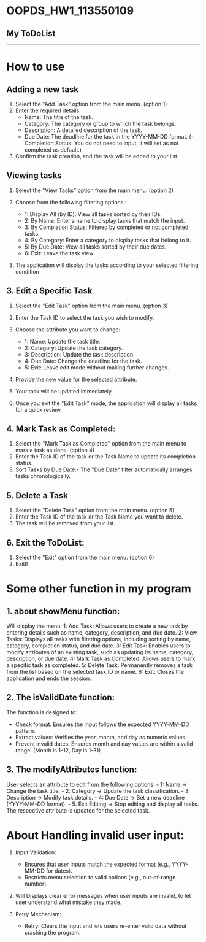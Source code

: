 # OOPDS_HW1_113550109
## My ToDoList
----------------------
# How to use
## Adding a new task
1. Select the "Add Task" option from the main menu. (option 1)
2. Enter the required details:
   - Name: The title of the task.
   - Category: The category or group to which the task belongs.
   - Description: A detailed description of the task.
   - Due Date: The deadline for the task in the YYYY-MM-DD format.
  (- Completion Status: You do not need to input, it will set as not completed as default.)
3. Confirm the task creation, and the task will be added to your list.

## Viewing tasks
1. Select the "View Tasks" option from the main menu. (option 2)
2. Choose from the following filtering options :
   - 1: Display All (by ID): View all tasks sorted by their IDs.
   - 2: By Name: Enter a name to display tasks that match the input.
   - 3: By Completion Status: Filtered by completed or not completed tasks.
   - 4: By Category: Enter a category to display tasks that belong to it.
   - 5: By Due Date: View all tasks sorted by their due dates.
   - 6: Exit: Leave the task view.

3. The application will display the tasks according to your selected filtering condition

## 3. Edit a Specific Task
1. Select the "Edit Task" option from the main menu. (option 3)
2. Enter the Task ID to select the task you wish to modify.
3. Choose the attribute you want to change:
   - 1: Name: Update the task title.
   - 2: Category: Update the task category.
   - 3: Description: Update the task description.
   - 4: Due Date: Change the deadline for the task.
   - 5: Exit: Leave edit mode without making further changes.

4. Provide the new value for the selected attribute.
5. Your task will be updated immediately.
6. Once you exit the "Edit Task" mode, the application will display all tasks for a quick review.

## 4. Mark Task as Completed:
1. Select the "Mark Task as Completed" option from the main menu to mark a task as done. (option 4)
2. Enter the Task ID of the task or the Task Name to update its completion status.
3. Sort Tasks by Due Date:- The "Due Date" filter automatically arranges tasks chronologically.

## 5. Delete a Task
1. Select the "Delete Task" option from the main menu. (option 5)
2. Enter the Task ID of the task or the Task Name you want to delete.
3. The task will be removed from your list.

## 6. Exit the ToDoList:
1. Select the "Exit" option from the main menu. (option 6)
2. Exit!!

# Some other function in my program 
## 1. about showMenu function:
Will display the menu:
     1: Add Task: Allows users to create a new task by entering details such as name, category, description, and due date.
     2: View Tasks: Displays all tasks with filtering options, including sorting by name, category, completion status, and due date.
     3: Edit Task: Enables users to modify attributes of an existing task, such as updating its name, category, description, or due date.
     4: Mark Task as Completed: Allows users to mark a specific task as completed.
     5: Delete Task: Permanently removes a task from the list based on the selected task ID or name.
     6: Exit: Closes the application and ends the session.

## 2. The isValidDate function:
The function is designed to:
   - Check format: Ensures the input follows the expected YYYY-MM-DD pattern.
   - Extract values: Verifies the year, month, and day as numeric values.
   - Prevent invalid dates: Ensures month and day values are within a valid range. (Month is 1-12, Day is 1-31) 

## 3. The modifyAttributes function: 
User selects an attribute to edit from the following options:
     - 1: Name → Change the task title.
     - 2: Category → Update the task classification.
     - 3: Description → Modify task details.
     - 4: Due Date → Set a new deadline (YYYY-MM-DD format).
     - 5: Exit Editing → Stop editing and display all tasks.
The respective attribute is updated for the selected task.

# About Handling invalid user input:
1. Input Validation:
   - Ensures that user inputs match the expected format (e.g., YYYY-MM-DD for dates).
   - Restricts menu selection to valid options (e.g., out-of-range number).

2. Will Displays clear error messages when user inputs are invalid, to let user understand what mistake they made.

3. Retry Mechanism:
   - Retry: Clears the input and lets users re-enter valid data without crashing the program.
























